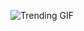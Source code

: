 
<!-- GIF_SECTION -->
![Trending GIF](https://media4.giphy.com/media/v1.Y2lkPThiYjIxNzcycWltNXV6cjhkMXpja3B1ajBqZzk3OHF4NGd2MTdvaG45c3gwOHFpMSZlcD12MV9naWZzX3NlYXJjaCZjdD1n/zOvBKUUEERdNm/giphy.gif)
<!-- END_GIF_SECTION -->
